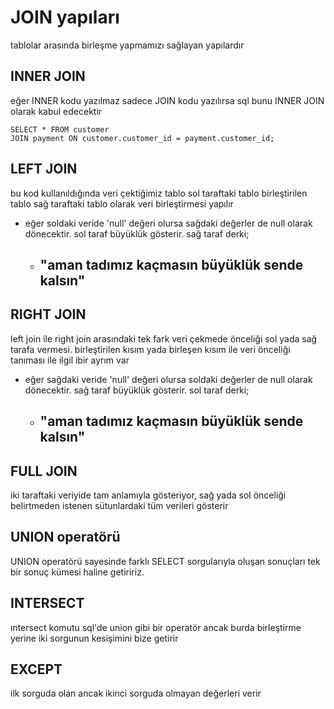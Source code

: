 # JOIN yapıları

tablolar arasında birleşme yapmamızı sağlayan yapılardır

## INNER JOIN

eğer INNER kodu yazılmaz sadece JOIN kodu yazılırsa sql bunu INNER JOIN olarak kabul edecektir

```
SELECT * FROM customer
JOIN payment ON customer.customer_id = payment.customer_id;

```

## LEFT JOIN

bu kod kullanıldığında veri çektiğimiz tablo sol taraftaki tablo birleştirilen tablo sağ taraftaki tablo olarak veri birleştirmesi yapılır

* eğer soldaki veride 'null' değeri olursa sağdaki değerler de null olarak dönecektir. sol taraf büyüklük gösterir. sağ taraf derki;
  * ## "aman tadımız kaçmasın büyüklük sende kalsın"

## RIGHT JOIN

left join ile right join arasındaki tek fark veri çekmede önceliği sol yada sağ tarafa vermesi. birleştirilen kısım yada birleşen kısım ile veri önceliği tanıması ile ilgil ibir ayrım var

* eğer sağdaki veride 'null' değeri olursa soldaki değerler de null olarak dönecektir. sağ taraf büyüklük gösterir. sol taraf derki;
  * ## "aman tadımız kaçmasın büyüklük sende kalsın"

## FULL JOIN

iki taraftaki veriyide tam anlamıyla gösteriyor, sağ yada sol önceliği belirtmeden istenen sütunlardaki tüm verileri gösterir

## UNION operatörü

UNION operatörü sayesinde farklı SELECT sorgularıyla oluşan sonuçları tek bir sonuç kümesi haline getiririz.

## INTERSECT

ıntersect komutu sql'de union gibi bir operatör ancak burda birleştirme yerine iki sorgunun kesişimini bize getirir

## EXCEPT

ilk sorguda olan ancak ikinci sorguda olmayan değerleri verir